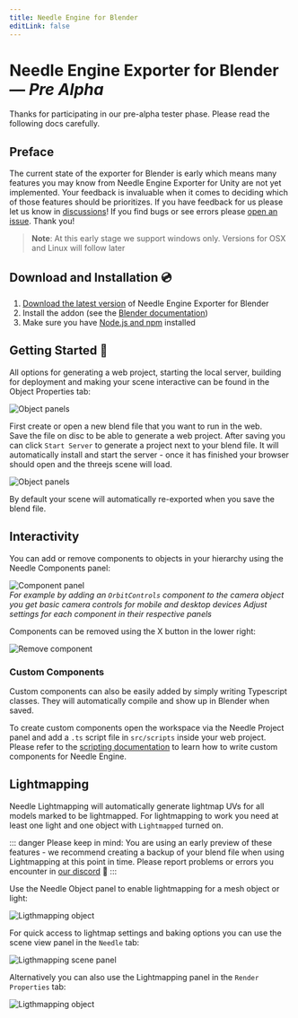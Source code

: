 ```yaml
---
title: Needle Engine for Blender
editLink: false
---
```


# Needle Engine Exporter for Blender — *Pre Alpha*

Thanks for participating in our pre-alpha tester phase. Please read the following docs carefully.   

## Preface

The current state of the exporter for Blender is early which means many features you may know from Needle Engine Exporter for Unity are not yet implemented. Your feedback is invaluable when it comes to deciding which of those features should be prioritizes. If you have feedback for us please let us know in [discussions](https://github.com/needle-tools/needle-engine-for-blender-alpha/discussions)! If you find bugs or see errors please [open an issue](https://github.com/needle-tools/needle-engine-for-blender-alpha/issues). Thank you!

> **Note**: At this early stage we support windows only. Versions for OSX and Linux will follow later

## Download and Installation 💿

1) [Download the latest version](https://engine.needle.tools/downloads/blender) of Needle Engine Exporter for Blender
2) Install the addon (see the [Blender documentation](https://docs.blender.org/manual/en/latest/editors/preferences/addons.html#installing-add-ons))
3) Make sure you have [Node.js and npm](https://fwd.needle.tools/needle-engine/docs/prerequisites) installed


## Getting Started 🚩

All options for generating a web project, starting the local server, building for deployment and making your scene interactive can be found in the Object Properties tab: 

 ![Object panels](/blender/object-panels.webp)

First create or open a new blend file that you want to run in the web.  
Save the file on disc to be able to generate a web project. After saving you can click `Start Server` to generate a project next to your blend file. It will automatically install and start the server - once it has finished your browser should open and the threejs scene will load.
 
 ![Object panels](/blender/project-panel.webp)

By default your scene will automatically re-exported when you save the blend file.

## Interactivity

You can add or remove components to objects in your hierarchy using the Needle Components panel:

![Component panel](/blender/components-panel.webp)  
*For example by adding an `OrbitControls` component to the camera object*  
*you get basic camera controls for mobile and desktop devices*
*Adjust settings for each component in their respective panels*

Components can be removed using the X button in the lower right:

![Remove component](/blender/remove-component.webp)

### Custom Components
Custom components can also be easily added by simply writing Typescript classes. They will automatically compile and show up in Blender when saved.  

To create custom components open the workspace via the Needle Project panel and add a `.ts` script file in `src/scripts` inside your web project. Please refer to the [scripting documentation](http://docs.needle.tools/scripting) to learn how to write custom components for Needle Engine.


## Lightmapping

Needle Lightmapping will automatically generate lightmap UVs for all models marked to be lightmapped. For lightmapping to work you need at least one light and one object with `Lightmapped` turned on.

::: danger Please keep in mind:
You are using an early preview of these features - we recommend creating a backup of your blend file when using Lightmapping at this point in time. Please report problems or errors you encounter in [our discord](https://discord.needle.tools) 🙏
::: 

Use the Needle Object panel to enable lightmapping for a mesh object or light: 

![Ligthmapping object](/blender/lightmapping-object.webp)

For quick access to lightmap settings and baking options you can use the scene view panel in the `Needle` tab:

![Ligthmapping scene panel](/blender/lightmapping-scene-panel.webp)
 
Alternatively you can also use the Lightmapping panel in the `Render Properties` tab:   

![Ligthmapping object](/blender/lightmapping-panel.webp)
